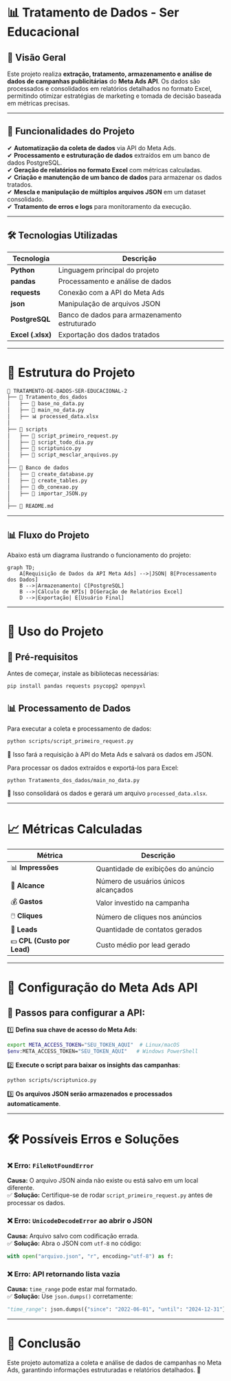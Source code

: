 # 📊 Tratamento de Dados - Ser Educacional  

## 📌 Visão Geral
Este projeto realiza **extração, tratamento, armazenamento e análise de dados de campanhas publicitárias** do **Meta Ads API**. Os dados são processados e consolidados em relatórios detalhados no formato Excel, permitindo otimizar estratégias de marketing e tomada de decisão baseada em métricas precisas.

---

## 🎯 Funcionalidades do Projeto  
✔ **Automatização da coleta de dados** via API do Meta Ads.  
✔ **Processamento e estruturação de dados** extraídos em um banco de dados PostgreSQL.  
✔ **Geração de relatórios no formato Excel** com métricas calculadas.  
✔ **Criação e manutenção de um banco de dados** para armazenar os dados tratados.  
✔ **Mescla e manipulação de múltiplos arquivos JSON** em um dataset consolidado.  
✔ **Tratamento de erros e logs** para monitoramento da execução.  

---

## 🛠️ Tecnologias Utilizadas  
| Tecnologia | Descrição |
|------------|--------------------------------|
| **Python** | Linguagem principal do projeto |
| **pandas** | Processamento e análise de dados |
| **requests** | Conexão com a API do Meta Ads |
| **json** | Manipulação de arquivos JSON |
| **PostgreSQL** | Banco de dados para armazenamento estruturado |
| **Excel (.xlsx)** | Exportação dos dados tratados |

---

# 📁 Estrutura do Projeto
````md
📂 TRATAMENTO-DE-DADOS-SER-EDUCACIONAL-2  
├── 📂 Tratamento_dos_dados
│   ├── 📜 base_no_data.py  
│   ├── 📜 main_no_data.py  
│   ├── 📊 processed_data.xlsx  
│
├── 📂 scripts
│   ├── 📜 script_primeiro_request.py  
│   ├── 📜 script_todo_dia.py  
│   ├── 📜 scriptunico.py  
│   ├── 📜 script_mesclar_arquivos.py  
│
├── 📂 Banco de dados
│   ├── 📜 create_database.py  
│   ├── 📜 create_tables.py  
│   ├── 📜 db_conexao.py  
│   ├── 📜 importar_JSON.py  
│
├── 📄 README.md  
````

---

## 📊 **Fluxo do Projeto**  
Abaixo está um diagrama ilustrando o funcionamento do projeto:  

```mermaid
graph TD;
    A[Requisição de Dados da API Meta Ads] -->|JSON| B[Processamento dos Dados]
    B -->|Armazenamento| C[PostgreSQL]
    B -->|Cálculo de KPIs| D[Geração de Relatórios Excel]
    D -->|Exportação| E[Usuário Final]
```

---

# 🚀 Uso do Projeto

## 📌 Pré-requisitos
Antes de começar, instale as bibliotecas necessárias:
```bash
pip install pandas requests psycopg2 openpyxl
```

## 📊 Processamento de Dados
Para executar a coleta e processamento de dados:
```bash
python scripts/script_primeiro_request.py
```
📌 Isso fará a requisição à API do Meta Ads e salvará os dados em JSON.

Para processar os dados extraídos e exportá-los para Excel:
```bash
python Tratamento_dos_dados/main_no_data.py
```
📌 Isso consolidará os dados e gerará um arquivo `processed_data.xlsx`.

---

# 📈 Métricas Calculadas
| **Métrica**                | **Descrição**                                        |
|----------------------------|----------------------------------------------------|
| 📊 **Impressões**          | Quantidade de exibições do anúncio                 |
| 👥 **Alcance**             | Número de usuários únicos alcançados              |
| 💰 **Gastos**              | Valor investido na campanha                        |
| 🖱️ **Cliques**            | Número de cliques nos anúncios                     |
| 🎯 **Leads**               | Quantidade de contatos gerados                     |
| 💵 **CPL (Custo por Lead)** | Custo médio por lead gerado                        |

---

# 📡 Configuração do Meta Ads API

## 🔑 Passos para configurar a API:
1️⃣ **Defina sua chave de acesso do Meta Ads**:
```bash
export META_ACCESS_TOKEN="SEU_TOKEN_AQUI"  # Linux/macOS
$env:META_ACCESS_TOKEN="SEU_TOKEN_AQUI"   # Windows PowerShell
```

2️⃣ **Execute o script para baixar os insights das campanhas**:
```bash
python scripts/scriptunico.py
```

3️⃣ **Os arquivos JSON serão armazenados e processados automaticamente**.

---

# 🛠️ Possíveis Erros e Soluções

### ❌ Erro: `FileNotFoundError`
**Causa:** O arquivo JSON ainda não existe ou está salvo em um local diferente.  
✅ **Solução:** Certifique-se de rodar `script_primeiro_request.py` antes de processar os dados.

### ❌ Erro: `UnicodeDecodeError` ao abrir o JSON
**Causa:** Arquivo salvo com codificação errada.  
✅ **Solução:** Abra o JSON com `utf-8` no código:
```python
with open("arquivo.json", "r", encoding="utf-8") as f:
```

### ❌ Erro: API retornando lista vazia
**Causa:** `time_range` pode estar mal formatado.  
✅ **Solução:** Use `json.dumps()` corretamente:
```python
"time_range": json.dumps({"since": "2022-06-01", "until": "2024-12-31"})
```

---

# 📌 Conclusão
Este projeto automatiza a coleta e análise de dados de campanhas no Meta Ads, garantindo informações estruturadas e relatórios detalhados. 🚀